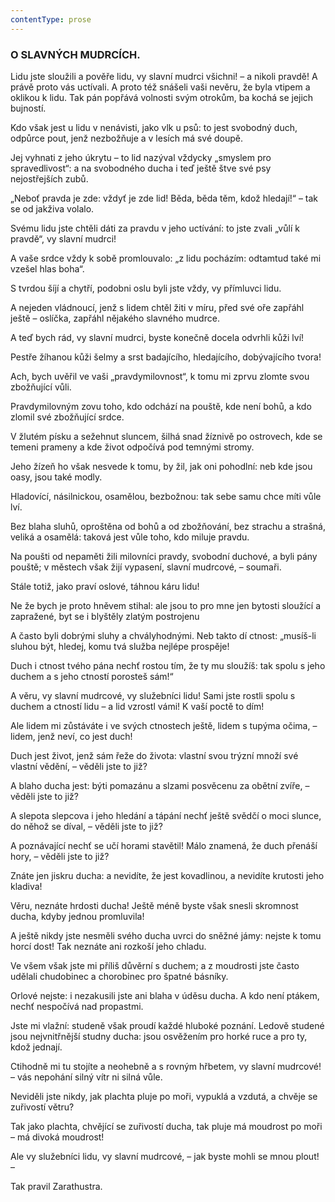 ```yaml
---
contentType: prose
---
```


### O SLAVNÝCH MUDRCÍCH.

Lidu jste sloužili a pověře lidu, vy slavní mudrci všichni! – a nikoli pravdě! A právě proto vás uctívali. A proto též snášeli vaši nevěru, že byla vtipem a oklikou k lidu. Tak pán popřává volnosti svým otrokům, ba kochá se jejich bujností.

Kdo však jest u lidu v nenávisti, jako vlk u psů: to jest svobodný duch, odpůrce pout, jenž nezbožňuje a v lesích má své doupě.

Jej vyhnati z jeho úkrytu – to lid nazýval vždycky „smyslem pro spravedlivost“: a na svobodného ducha i teď ještě štve své psy nejostřejších zubů.

„Neboť pravda je zde: vždyť je zde lid! Běda, běda těm, kdož hledají!“ – tak se od jakživa volalo.

Svému lidu jste chtěli dáti za pravdu v jeho uctívání: to jste zvali „vůlí k pravdě“, vy slavní mudrci!

A vaše srdce vždy k sobě promlouvalo: „z lidu pocházím: odtamtud také mi vzešel hlas boha“.

S tvrdou šíjí a chytří, podobni oslu byli jste vždy, vy přímluvci lidu.

A nejeden vládnoucí, jenž s lidem chtěl žiti v míru, před své oře zapřáhl ještě – oslíčka, zapřáhl nějakého slavného mudrce.

A teď bych rád, vy slavní mudrci, byste konečně docela odvrhli kůži lví!

Pestře žíhanou kůži šelmy a srst badajícího, hledajícího, dobývajícího tvora!

Ach, bych uvěřil ve vaši „pravdymilovnost“, k tomu mi zprvu zlomte svou zbožňující vůli.

Pravdymilovným zovu toho, kdo odchází na pouště, kde není bohů, a kdo zlomil své zbožňující srdce.

V žlutém písku a sežehnut sluncem, šilhá snad žíznivě po ostrovech, kde se temeni prameny a kde život odpočívá pod temnými stromy.

Jeho žízeň ho však nesvede k tomu, by žil, jak oni pohodlní: neb kde jsou oasy, jsou také modly.

Hladovící, násilnickou, osamělou, bezbožnou: tak sebe samu chce míti vůle lví.

Bez blaha sluhů, oproštěna od bohů a od zbožňování, bez strachu a strašná, veliká a osamělá: taková jest vůle toho, kdo miluje pravdu.

Na poušti od nepaměti žili milovníci pravdy, svobodní duchové, a byli pány pouště; v městech však žijí vypasení, slavní mudrcové, – soumaři.

Stále totiž, jako praví oslové, táhnou káru lidu!

Ne že bych je proto hněvem stihal: ale jsou to pro mne jen bytosti sloužící a zapražené, byt se i blyštěly zlatým postrojenu

A často byli dobrými sluhy a chvályhodnými. Neb takto dí ctnost: „musíš-li sluhou být, hledej, komu tvá služba nejlépe prospěje!

Duch i ctnost tvého pána nechť rostou tím, že ty mu sloužíš: tak spolu s jeho duchem a s jeho ctností porosteš sám!“

A věru, vy slavní mudrcové, vy služebníci lidu! Sami jste rostli spolu s duchem a ctností lidu – a lid vzrostl vámi! K vaší poctě to dím!

Ale lidem mi zůstáváte i ve svých ctnostech ještě, lidem s tupýma očima, – lidem, jenž neví, co jest duch!

Duch jest život, jenž sám řeže do života: vlastní svou trýzní množí své vlastní vědění, – věděli jste to již?

A blaho ducha jest: býti pomazánu a slzami posvěcenu za obětní zvíře, – věděli jste to již?

A slepota slepcova i jeho hledání a tápání nechť ještě svědčí o moci slunce, do něhož se díval, – věděli jste to již?

A poznávající nechť se učí horami stavětil! Málo znamená, že duch přenáší hory, – věděli jste to již?

Znáte jen jiskru ducha: a nevidíte, že jest kovadlinou, a nevidíte krutosti jeho kladiva!

Věru, neznáte hrdosti ducha! Ještě méně byste však snesli skromnost ducha, kdyby jednou promluvila!

A ještě nikdy jste nesměli svého ducha uvrci do sněžné jámy: nejste k tomu horcí dost! Tak neznáte ani rozkoší jeho chladu.

Ve všem však jste mi příliš důvěrní s duchem; a z moudrosti jste často udělali chudobinec a chorobinec pro špatné básníky.

Orlové nejste: i nezakusili jste ani blaha v úděsu ducha. A kdo není ptákem, nechť nespočívá nad propastmi.

Jste mi vlažní: studeně však proudí každé hluboké poznání. Ledově studené jsou nejvnitřnější studny ducha: jsou osvěžením pro horké ruce a pro ty, kdož jednají.

Ctihodně mi tu stojíte a neohebně a s rovným hřbetem, vy slavní mudrcové! – vás nepohání silný vítr ni silná vůle.

Neviděli jste nikdy, jak plachta pluje po moři, vypuklá a vzdutá, a chvěje se zuřivostí větru?

Tak jako plachta, chvějící se zuřivostí ducha, tak pluje má moudrost po moři – má divoká moudrost!

Ale vy služebníci lidu, vy slavní mudrcové, – jak byste mohli se mnou plout! –

  

Tak pravil Zarathustra.
